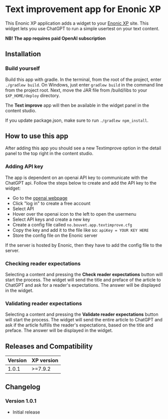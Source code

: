 # Text improvement app for Enonic XP

This Enonic XP application adds a widget to your [Enonic XP](https://github.com/enonic/xp) site. This widget lets you use ChatGPT to run a simple usertest on your text content.

__NB! The app requires paid OpenAI subscription__

## Installation
### Build yourself
Build this app with gradle. In the terminal, from the root of the project, enter `./gradlew build`.
On Windows, just enter `gradlew build` in the command line from the project root.
Next, move the JAR file from /build/libs to your `$XP_HOME/deploy` directory.

The **Text improve** app will then be available in the widget panel in the content studio.

If you update package.json, make sure to run `./gradlew npm_install`.

## How to use this app
After adding this app you should see a new Textimprove option in the detail panel to the top right in the content studio.

### Adding API key
The app is dependent on an openai API key to communicate with the ChatGPT api.
Follow the steps below to create and add the API key to the widget:
- Go to the [openai webpage](https://openai.com/)
- Click "log in" to create a free account
- Select API
- Hover over the openai icon to the left to open the usermenu
- Select API keys and create a new key
- Create a config file called `no.bouvet.app.textimprove.cfg`
- Copy the key and add it to the file like so: `apiKey = YOUR KEY HERE`
- Store the config file on the Enonic server

If the server is hosted by Enonic, then they have to add the config file to the server.

### Checking reader expectations
Selecting a content and pressing the **Check reader expectations** button will start the process.
The widget will send the title and preface of the article to ChatGPT and ask for a reader's expectations.
The answer will be displayed in the widget.

### Validating reader expectations
Selecting a content and pressing the **Validate reader expectations** button will start the process.
The widget will send the entire article to ChatGPT and ask if the article fulfills the reader's expectations, based on the title and preface.
The answer will be displayed in the widget.

## Releases and Compatibility

| Version | XP version |
|---------| ------------- |
| 1.0.1   | >=7.9.2 |


## Changelog
### Version 1.0.1
* Initial release
